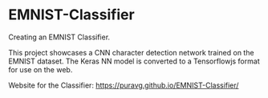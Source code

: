 # EMNIST-Classifier
Creating an EMNIST Classifier. 

This project showcases a CNN character detection network trained on the EMNIST dataset. The Keras NN model is converted to a Tensorflowjs format for use on the web.

Website for the Classifier: https://puravg.github.io/EMNIST-Classifier/
